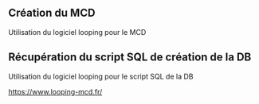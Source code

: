 ## Création du MCD

Utilisation du logiciel looping pour le MCD

## Récupération du script SQL de création de la DB

Utilisation du logiciel looping pour le script SQL de la DB


https://www.looping-mcd.fr/
